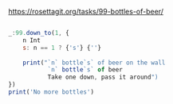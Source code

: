 https://rosettagit.org/tasks/99-bottles-of-beer/

```javascript

_:99.down_to(1, { 
    n Int          
    s: n == 1 ? {'s'} {''}
    
    print("`n` bottle`s` of beer on the wall
           `n` bottle`s` of beer
           Take one down, pass it around")
})
print('No more bottles')
```


